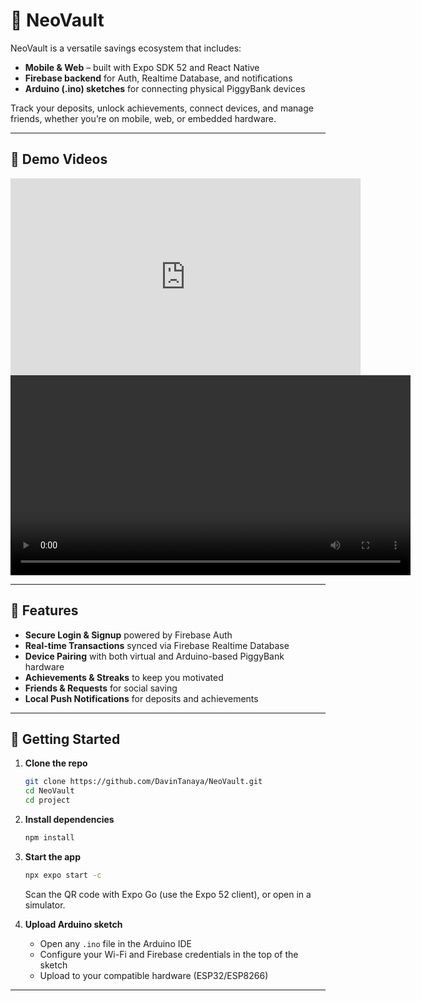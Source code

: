 # 🐖 NeoVault

NeoVault is a versatile savings ecosystem that includes:

- **Mobile & Web** – built with Expo SDK 52 and React Native
- **Firebase backend** for Auth, Realtime Database, and notifications
- **Arduino (.ino) sketches** for connecting physical PiggyBank devices

Track your deposits, unlock achievements, connect devices, and manage friends, whether you’re on mobile, web, or embedded hardware.

---
## 🎥 Demo Videos

<iframe width="560" height="315"
  src="https://www.youtube.com/embed/XW1LHSBwV0Y"
  title="YouTube video player"
  frameborder="0"
  allow="accelerometer; autoplay; clipboard-write; encrypted-media; gyroscope; picture-in-picture"
  allowfullscreen>
</iframe>


<video controls width="640">
  <source src="https://raw.githubusercontent.com/DavinTanaya/NeoVault/main/NeoVault_IOT.mp4" type="video/mp4">
  Your browser does not support the video tag.
</video>

---

## 🚀 Features

- **Secure Login & Signup** powered by Firebase Auth  
- **Real-time Transactions** synced via Firebase Realtime Database  
- **Device Pairing** with both virtual and Arduino-based PiggyBank hardware  
- **Achievements & Streaks** to keep you motivated  
- **Friends & Requests** for social saving  
- **Local Push Notifications** for deposits and achievements  

---

## 🏁 Getting Started

1. **Clone the repo**  
   ```bash
   git clone https://github.com/DavinTanaya/NeoVault.git
   cd NeoVault
   cd project

2. **Install dependencies**

   ```bash
   npm install
   ```

3. **Start the app**

   ```bash
   npx expo start -c
   ```

   Scan the QR code with Expo Go (use the Expo 52 client), or open in a simulator.

4. **Upload Arduino sketch**

   * Open any `.ino` file in the Arduino IDE
   * Configure your Wi-Fi and Firebase credentials in the top of the sketch
   * Upload to your compatible hardware (ESP32/ESP8266)

---
